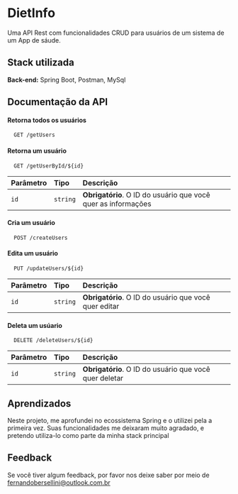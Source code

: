 
# DietInfo

Uma API Rest com funcionalidades CRUD para usuários de um sistema de um App de sáude.

## Stack utilizada

**Back-end:** Spring Boot, Postman, MySql


## Documentação da API

#### Retorna todos os usuários

```http
  GET /getUsers
```

#### Retorna um usuário

```http
  GET /getUserById/${id}
```

| Parâmetro   | Tipo       | Descrição                                   |
| :---------- | :--------- | :------------------------------------------ |
| `id`      | `string` | **Obrigatório**. O ID do usuário que você quer as informações |

#### Cria um usuário

```http
  POST /createUsers
```

#### Edita um usuário

```http
  PUT /updateUsers/${id}
```

| Parâmetro   | Tipo       | Descrição                                   |
| :---------- | :--------- | :------------------------------------------ |
| `id`      | `string` | **Obrigatório**. O ID do usuário que você quer editar|

#### Deleta um usúario

```http
  DELETE /deleteUsers/${id}
```

| Parâmetro   | Tipo       | Descrição                                   |
| :---------- | :--------- | :------------------------------------------ |
| `id`      | `string` | **Obrigatório**. O ID do usuário que você quer deletar |




## Aprendizados

Neste projeto, me aprofundei no ecossistema Spring e o utilizei pela a primeira vez. Suas funcionalidades me deixaram muito agradado, e pretendo utiliza-lo como parte da minha stack principal

## Feedback

Se você tiver algum feedback, por favor nos deixe saber por meio de fernandobersellini@outlook.com.br

